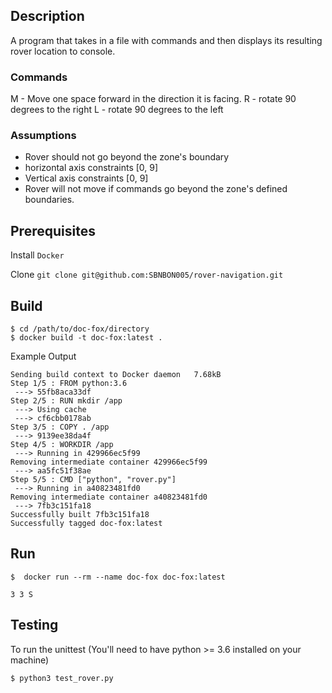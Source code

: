 ## Description
A program that takes in a file with commands and then displays its resulting rover location to console.

### Commands
M - Move one space forward in the direction it is facing.
R - rotate 90 degrees to the right
L - rotate 90 degrees to the left

### Assumptions
- Rover should not go beyond the zone's boundary
- horizontal axis constraints [0, 9]
- Vertical axis constraints [0, 9]
- Rover will not move if commands go beyond the zone's defined boundaries.


## Prerequisites

Install `Docker`

Clone `git clone git@github.com:SBNBON005/rover-navigation.git`

## Build

```
$ cd /path/to/doc-fox/directory
$ docker build -t doc-fox:latest .
```

Example Output
```
Sending build context to Docker daemon   7.68kB
Step 1/5 : FROM python:3.6
 ---> 55fb8aca33df
Step 2/5 : RUN mkdir /app
 ---> Using cache
 ---> cf6cbb0178ab
Step 3/5 : COPY . /app
 ---> 9139ee38da4f
Step 4/5 : WORKDIR /app
 ---> Running in 429966ec5f99
Removing intermediate container 429966ec5f99
 ---> aa5fc51f38ae
Step 5/5 : CMD ["python", "rover.py"]
 ---> Running in a40823481fd0
Removing intermediate container a40823481fd0
 ---> 7fb3c151fa18
Successfully built 7fb3c151fa18
Successfully tagged doc-fox:latest

```

## Run
```
$  docker run --rm --name doc-fox doc-fox:latest

3 3 S
```

## Testing
To run the unittest (You'll need to have python >= 3.6 installed on your machine)

```
$ python3 test_rover.py
```
